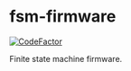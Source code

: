 # fsm-firmware

[![CodeFactor](https://www.codefactor.io/repository/github/perechnev/fsm-firmware/badge/develop)](https://www.codefactor.io/repository/github/perechnev/fsm-firmware/overview/develop)

Finite state machine firmware.

